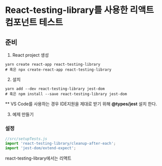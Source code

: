 # React-testing-library를 사용한 리액트 컴포넌트 테스트
## 준비
1. React project 생성
```
yarn create react-app react-testing-library
# 혹은 npx create-react-app react-testing-library
```

2. 설치
```
yarn add --dev react-testing-library jest-dom
# 혹은 npm install --save react-testing-library jest-dom
```
** VS Code를 사용하는 경우 IDE지원을 제대로 받기 위해 **@types/jest** 설치 한다.

3. 예제 만들기

### 설정
```javascript
//src/setupTests.js
import 'react-testing-library/cleanup-after-each';
import 'jest-dom/extend-expect';
```
react-testing-library에서는 리액트 
